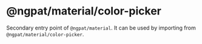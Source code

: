 # @ngpat/material/color-picker

Secondary entry point of `@ngpat/material`. It can be used by importing from `@ngpat/material/color-picker`.
